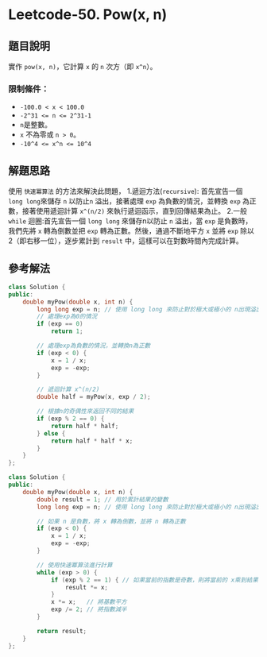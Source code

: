
# Leetcode-50. Pow(x, n)
## 題目說明
實作 `pow(x, n)`，它計算 `x` 的 `n` 次方（即 `x^n`）。

### 限制條件：
- `-100.0 < x < 100.0`
- `-2^31 <= n <= 2^31-1`
- `n`是整數。
- `x` 不為零或 `n > 0`。
- `-10^4 <= x^n <= 10^4`

## 解題思路
使用 `快速冪算法` 的方法來解決此問題，
1.遞迴方法(`recursive`): 首先宣告一個 `long long`來儲存 `n` 以防止`n` 溢出，接著處理 `exp` 為負數的情況，並轉換 `exp` 為正數，接著使用遞迴計算 `x^(n/2)` 來執行遞迴函示，直到回傳結果為止。
2.一般 `while` 迴圈:首先宣告一個 `long long` 來儲存n以防止 `n` 溢出，當 `exp` 是負數時，我們先將 `x` 轉為倒數並把 `exp` 轉為正數。然後，通過不斷地平方 `x` 並將 `exp` 除以 2（即右移一位），逐步累計到 `result` 中，這樣可以在對數時間內完成計算。
## 參考解法
```cpp title="C++ recursive" showLineNumbers
class Solution {
public:
    double myPow(double x, int n) {
        long long exp = n; // 使用 long long 來防止對於極大或極小的 n出現溢出
        // 處理exp為0的情況
        if (exp == 0)
            return 1;

        // 處理exp為負數的情況，並轉換n為正數
        if (exp < 0) {
            x = 1 / x;
            exp = -exp;
        }

        // 遞迴計算 x^(n/2)
        double half = myPow(x, exp / 2);

        // 根據n的奇偶性來返回不同的結果
        if (exp % 2 == 0) {
            return half * half;
        } else {
            return half * half * x;
        }
    }
};
```
```cpp title="C++ while loop" showLineNumbers
class Solution {
public:
    double myPow(double x, int n) {
        double result = 1; // 用於累計結果的變數
        long long exp = n; // 使用 long long 來防止對於極大或極小的 n出現溢出

        // 如果 n 是負數，將 x 轉為倒數，並將 n 轉為正數
        if (exp < 0) {
            x = 1 / x;
            exp = -exp;
        }

        // 使用快速冪算法進行計算
        while (exp > 0) {
            if (exp % 2 == 1) { // 如果當前的指數是奇數，則將當前的 x乘到結果中
                result *= x;
            }
            x *= x;   // 將基數平方
            exp /= 2; // 將指數減半
        }

        return result;
    }
};
```